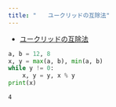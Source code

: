 ```yaml
---
title: "　　ユークリッドの互除法"
---
```


* [ユークリッドの互除法](https://ja.wikipedia.org/wiki/%E3%83%A6%E3%83%BC%E3%82%AF%E3%83%AA%E3%83%83%E3%83%89%E3%81%AE%E4%BA%92%E9%99%A4%E6%B3%95)

```python:サンプルコード：sample_735.py
a, b = 12, 8
x, y = max(a, b), min(a, b)
while y != 0:
    x, y = y, x % y
print(x)
```

```text:実行結果
4
```